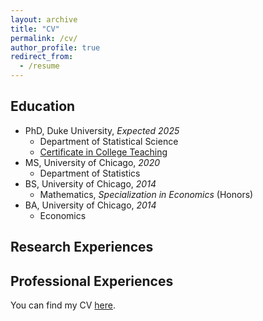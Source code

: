 ```yaml
---
layout: archive
title: "CV"
permalink: /cv/
author_profile: true
redirect_from:
  - /resume
---
```


## Education
* PhD, Duke University, *Expected 2025*
  * Department of Statistical Science
  * [Certificate in College Teaching](https://gradschool.duke.edu/professional-development/programs/certificate-college-teaching/)
* MS, University of Chicago, *2020*
  * Department of Statistics
* BS, University of Chicago, *2014*
  * Mathematics, *Specialization in Economics* (Honors)
* BA, University of Chicago, *2014*
  * Economics

## Research Experiences

## Professional Experiences


You can find my CV [here]().
